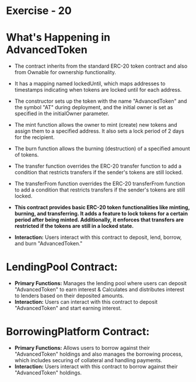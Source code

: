 # **Exercise - 20**
# What's Happening in AdvancedToken
- The contract inherits from the standard ERC-20 token contract and also from Ownable for ownership functionality.
- It has a mapping named lockedUntil, which maps addresses to timestamps indicating when tokens are locked until for each address.
- The constructor sets up the token with the name "AdvancedToken" and the symbol "AT" during deployment, and the initial owner is set as specified in the initialOwner parameter.
- The mint function allows the owner to mint (create) new tokens and assign them to a specified address. It also sets a lock period of 2 days for the recipient.
- The burn function allows the burning (destruction) of a specified amount of tokens.
- The transfer function overrides the ERC-20 transfer function to add a condition that restricts transfers if the sender's tokens are still locked.
- The transferFrom function overrides the ERC-20 transferFrom function to add a condition that restricts transfers if the sender's tokens are still locked.

- **This contract provides basic ERC-20 token functionalities like minting, burning, and transferring. It adds a feature to lock tokens for a certain period after being minted. Additionally, it enforces that transfers are restricted if the tokens are still in a locked state.**
- **Interaction:**
Users interact with this contract to deposit, lend, borrow, and burn "AdvancedToken."

# **LendingPool Contract:**
- **Primary Functions:**
 Manages the lending pool where users can deposit "AdvancedToken" to earn interest & Calculates and distributes interest to lenders based on their deposited amounts.
- **Interaction:**
 Users can interact with this contract to deposit "AdvancedToken" and start earning interest.

# **BorrowingPlatform Contract:**
- **Primary Functions:**
 Allows users to borrow against their "AdvancedToken" holdings and also manages the borrowing process, which includes securing of collateral and handling payments.
- **Interaction:**
Users interact with this contract to borrow against their "AdvancedToken" holdings.

